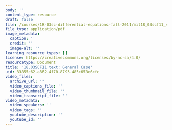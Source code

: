 ```yaml
---
body: ''
content_type: resource
draft: false
file: /courses/18-03sc-differential-equations-fall-2011/mit18_03scf11_s23_4text.pdf
file_type: application/pdf
image_metadata:
  caption: ''
  credit: ''
  image-alt: ''
learning_resource_types: []
license: https://creativecommons.org/licenses/by-nc-sa/4.0/
resourcetype: Document
title: '18.03SCF11 text: General Case'
uid: 33355c62-a862-4f70-8793-485c653e6cfc
video_files:
  archive_url: ''
  video_captions_file: ''
  video_thumbnail_file: ''
  video_transcript_file: ''
video_metadata:
  video_speakers: ''
  video_tags: ''
  youtube_description: ''
  youtube_id: ''
---
```

